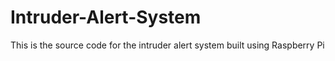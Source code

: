 # Intruder-Alert-System

This is the source code for the intruder alert system built using Raspberry Pi 
